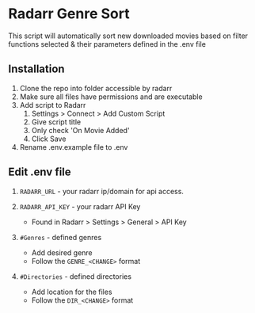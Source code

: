 # Radarr Genre Sort

This script will automatically sort new downloaded movies based on filter functions selected & their parameters defined in the .env file

## Installation

1. Clone the repo into folder accessible by radarr 
2. Make sure all files have permissions and are executable
3. Add script to Radarr
    1. Settings > Connect > Add Custom Script
    2. Give script title
    3. Only check 'On Movie Added'
    4. Click Save
4. Rename .env.example file to .env

## Edit .env file

1. `RADARR_URL` - your radarr ip/domain for api access. 

2. `RADARR_API_KEY` - your radarr API Key
    * Found in Radarr > Settings > General > API Key

3. `#Genres` - defined genres
    * Add desired genre
    * Follow the `GENRE_<CHANGE>` format

4. `#Directories` - defined directories
    * Add location for the files
    * Follow the `DIR_<CHANGE>` format
